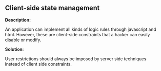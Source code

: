 
Client-side state management
-------

**Description:**

An application can implement all kinds of logic rules through javascript and html. 
However, these are client-side constraints that a hacker can easily disable or modify.


**Solution:**

User restrictions should always be imposed by server side techniques instead of client side constraints.

	